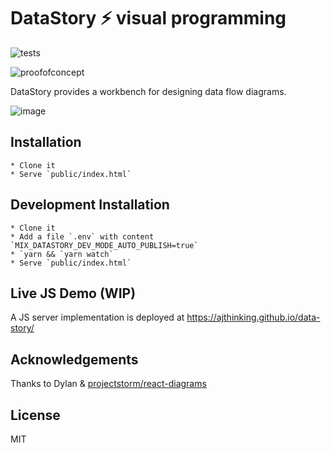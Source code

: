 # DataStory ⚡ visual programming

![tests](https://github.com/ajthinking/data-story/workflows/tests/badge.svg)
<!--![version](https://img.shields.io/packagist/v/ajthinking/data-story?color=blue)-->
![proofofconcept](https://img.shields.io/badge/proof%20of%20concept-gold)

DataStory provides a workbench for designing data flow diagrams.


![image](https://user-images.githubusercontent.com/3457668/105969887-07a56d00-6089-11eb-978f-d829d1ce1d1c.png)

## Installation
```
* Clone it
* Serve `public/index.html`
```

## Development Installation
```
* Clone it
* Add a file `.env` with content `MIX_DATASTORY_DEV_MODE_AUTO_PUBLISH=true`
* `yarn && `yarn watch`
* Serve `public/index.html`
```

<!---



## Examples
A DataStory script can be executed via GUI or as a part of your Laravel apps HTTP lifecycle.

### :bulb: Tinker with data in GUI
![image](https://user-images.githubusercontent.com/3457668/105964532-9d89c980-6082-11eb-95f9-4ffb3c94fb9f.png)
:point_right: Open the workbench at `/datastory`. Click the :heavy_plus_sign: icon and select one of your models. Next, add an Inspector. Press the :arrow_forward: icon to execute the diagram. An Inspect tab will appear in the toolbar where you can review the resulting data.
<hr>

### :bulb: Make a view route
![image](https://user-images.githubusercontent.com/3457668/105965234-75e73100-6083-11eb-8ab2-3858d7e5c990.png)
:point_right: Add a Route node. Double click it and configure the route uri. Next, add a View node and configure the view parameter. Optionally, add ports and connect data the view needs. To publish the route, click the save icon in the toolbar.
<hr>

### :bulb: JSON API routes
![image](https://user-images.githubusercontent.com/3457668/105966254-b4c9b680-6084-11eb-8553-b201f31abea1.png)
:point_right: Use a ReturnJSON node to return the current collection as a HTTP response. As in the view example, you must first save the story to publish the route.
<hr>

### :bulb: Use as artisan command
TODO
<hr>

## Available default nodes
```
AddAttribute,
Cloner,
Create,
CreateJSON,
EloquentFactory,
EloquentQuery,
Evaluate,
Filter,
Inspect,
Map,
Pass,
PortMap,
ReturnJSON,
Route,
Terminate,
View,
```

## Create custom node
Run the command
```bash
php artisan story:node NewEpicNode
```

To generate a node boilerplate:

```php
<?php

namespace App\DataStory\Nodes;

use DataStory\NodeModel;

class NewEpicNode extends NodeModel
{
    public function run()
    {
        $items = $this->input();
        
        // your code goes here

        $this->output($items);
    }
}
```

After refreshing the page the `NewEpicNode` node is available in the story workbench.


## Configuration
You may edit settings in `config/data-story.php` as needed. This is the contents of the published config file:

```php
<?php

return [
    /*
    |--------------------------------------------------------------------------
    | Custom nodes
    |--------------------------------------------------------------------------
    |
    | Nodes created with php artisan story:node NAME will be put here
    |
    */    
    'custom-nodes-dir'       => 'app/DataStory/Nodes',
    'custom-nodes-namespace' => 'App\DataStory\Nodes',

    /*
    |--------------------------------------------------------------------------
    | Scan custom nodes dir?
    |--------------------------------------------------------------------------
    |
    | Automatically scan for custom nodes
    |
    */
    'custom-nodes-scan-dir' => true,

    /*
    |--------------------------------------------------------------------------
    | Stories dir
    |--------------------------------------------------------------------------
    |
    | Saved stories will be placed here
    |
    */    
    'stories-dir' => base_path('app/DataStory/stories'),

    /*
    |--------------------------------------------------------------------------
    | Publish story routes
    |--------------------------------------------------------------------------
    |
    | Allow saved stories to publish routes
    |
    */
    'enable-story-routes' => true,

    /*
    |--------------------------------------------------------------------------
    | App models
    |--------------------------------------------------------------------------
    |
    | where to search for app models
    |
    */
    'models-dir'       => base_path('app/Models'),
    'models-namespace' => 'App\\Models\\',

    /*
    |--------------------------------------------------------------------------
    | Default Nodes
    |--------------------------------------------------------------------------
    |
    | These nodes will be available in the story workbench
    |
    */    
    'nodes' => [
        // the default nodes ...
    ],
];
```

## Hotkeys

| Hotkey        | Action           |
| ------------- |:-------------:|
| ALT+D                 | Go to diagram |
| ALT+T                 | Go to inspectors |
| ALT+PLUS              | Add node |
| ALT+R                 | Run diagram |
| SHIFT+click on link   | Select link |


## Contributing

Clone this repo
```bash
git clone git@github.com:ajthinking/data-story.git data-story
```
In the same level as `data-story` dir, create a host/container app
```bash
laravel new dsh1
```
Now we have something like:
```
~/Code
+---data-story
+---dsh1
```

Add this to the host apps `composer.json`
```json
    "repositories": [
        {
            "type": "path",
            "url": "/PATH/TO/YOUR/CODE/data-story"
        }
    ], 
```

Install `data-story` in host app with dev flag:
```
composer require ajthinking/data-story @dev
```

Optionally, in `data-story` root create a `.env` and set `MIX_DATASTORY_DEV_MODE_AUTO_PUBLISH=true`. This will tell webpack/mix to to copy assets into the host app so you dont have to republish when touching JS. Currently, this only works if you named the host app `dsh1`. If you skip this step manually publish assets with command:
```
php artisan vendor:publish --provider="DataStory\DataStoryServiceProvider"
```

Then, in `data-story`, run
```
yarn && yarn watch
```

Run testsuite in `data-story`
```
composer install
./vendor/bin/phpunit tests
```

Go to `dsh1.test/datastory` to test out your changes :rocket:

## This is a Proof of Concept
:hammer_and_wrench: Some things might be broken. Feel free to ask question or make an Issue.


-->

## Live JS Demo (WIP)
A JS server implementation is deployed at https://ajthinking.github.io/data-story/

## Acknowledgements
Thanks to Dylan & [projectstorm/react-diagrams](https://github.com/projectstorm/react-diagrams)

## License
MIT